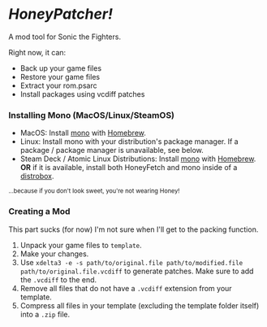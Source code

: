 # *HoneyPatcher!*

A mod tool for Sonic the Fighters.

Right now, it can:
- Back up your game files
- Restore your game files
- Extract your rom.psarc
- Install packages using vcdiff patches

### Installing Mono (MacOS/Linux/SteamOS)

- MacOS: Install [mono](https://formulae.brew.sh/formula/mono) with [Homebrew](https://brew.sh/).
- Linux: Install mono with your distribution's package manager. If a package / package manager is unavailable, see below.
- Steam Deck / Atomic Linux Distributions: Install [mono](https://formulae.brew.sh/formula/mono) with [Homebrew](https://brew.sh/). **OR** if it is available, install both HoneyFetch and mono inside of a [distrobox](https://github.com/89luca89/distrobox/).

<sub>...because if you don't look sweet, you're not wearing Honey!</sub>

### Creating a Mod
This part sucks (for now) I'm not sure when I'll get to the packing function.
1. Unpack your game files to `template`.
2. Make your changes.
3. Use `xdelta3 -e -s path/to/original.file path/to/modified.file path/to/original.file.vcdiff` to generate patches. Make sure to add the `.vcdiff` to the end.
4. Remove all files that do not have a `.vcdiff` extension from your template.
5. Compress all files in your template (excluding the template folder itself) into a `.zip` file.
